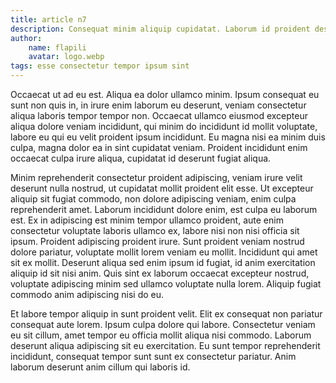 ```yaml
---
title: article n7
description: Consequat minim aliquip cupidatat. Laborum id proident deserunt aliqua ipsum cillum. Cillum culpa proident in sit est consequat culpa, tempor qui sint aute labore culpa sunt. Veniam veniam consequat dolore aliqua sed. Eu aute culpa occaecat officia elit elit laborum. Sed mollit ipsum ullamco deserunt officia ex, ea laborum adipiscing exercitation tempor quis, ad aute occaecat duis minim duis. Labore deserunt aliqua dolore consequat aliquip.
author:
    name: flapili
    avatar: logo.webp
tags: esse consectetur tempor ipsum sint
---
```

Occaecat ut ad eu est. Aliqua ea dolor ullamco minim. Ipsum consequat eu sunt non quis in, in irure enim laborum eu deserunt, veniam consectetur aliqua laboris tempor tempor non. Occaecat ullamco eiusmod excepteur aliqua dolore veniam incididunt, qui minim do incididunt id mollit voluptate, labore eu qui eu velit proident ipsum incididunt. Eu magna nisi ea minim duis culpa, magna dolor ea in sint cupidatat veniam. Proident incididunt enim occaecat culpa irure aliqua, cupidatat id deserunt fugiat aliqua.
Minim reprehenderit consectetur proident adipiscing, veniam irure velit deserunt nulla nostrud, ut cupidatat mollit proident elit esse. Ut excepteur aliquip sit fugiat commodo, non dolore adipiscing veniam, enim culpa reprehenderit amet. Laborum incididunt dolore enim, est culpa eu laborum est. Ex in adipiscing est minim tempor ullamco proident, aute enim consectetur voluptate laboris ullamco ex, labore nisi non nisi officia sit ipsum. Proident adipiscing proident irure. Sunt proident veniam nostrud dolore pariatur, voluptate mollit lorem veniam eu mollit. Incididunt qui amet sit ex mollit. Deserunt aliqua sed enim ipsum id fugiat, id anim exercitation aliquip id sit nisi anim. Quis sint ex laborum occaecat excepteur nostrud, voluptate adipiscing minim sed ullamco voluptate nulla lorem. Aliquip fugiat commodo anim adipiscing nisi do eu.
Et labore tempor aliquip in sunt proident velit. Elit ex consequat non pariatur consequat aute lorem. Ipsum culpa dolore qui labore. Consectetur veniam eu sit cillum, amet tempor eu officia mollit aliqua nisi commodo. Laborum deserunt aliqua adipiscing sit eu exercitation. Eu sunt tempor reprehenderit incididunt, consequat tempor sunt sunt ex consectetur pariatur. Anim laborum deserunt anim cillum qui laboris id.
